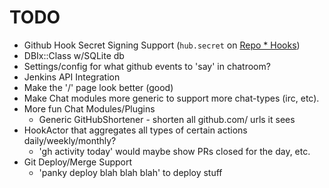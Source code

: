 # TODO

* Github Hook Secret Signing Support (`hub.secret` on
    [Repo * Hooks](http://developer.github.com/v3/repos/hooks/))
* DBIx::Class w/SQLite db
* Settings/config for what github events to 'say' in chatroom?
* Jenkins API Integration
* Make the '/' page look better (good)
* Make Chat modules more generic to support more chat-types (irc, etc).
* More fun Chat Modules/Plugins
    - Generic GitHubShortener - shorten all github.com/ urls it sees
* HookActor that aggregates all types of certain actions daily/weekly/monthly?
    - 'gh activity today' would maybe show PRs closed for the day, etc.
* Git Deploy/Merge Support
    - 'panky deploy blah blah blah' to deploy stuff
